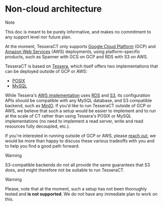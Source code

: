 # Non-cloud architecture

> [!NOTE]
> This doc is meant to be purely informative, and makes no commitment
> to any support level nor future plan.

At the moment, TesseraCT only supports [Google Cloud Platform](https://cloud.google.com)
(GCP) and [Amazon Web Services](https://aws.amazon.com) (AWS) deployments,
using platform-specific products, such as Spanner with GCS on GCP and RDS with
S3 on AWS.

TesseraCT is based on [Tessera](https://github.com/transparency-dev/tessera),
which itself offers two implementations that can be deployed outside of GCP or AWS:

- [POSIX](https://github.com/transparency-dev/tessera/tree/main/storage/posix)
- [MySQL](https://github.com/transparency-dev/tessera/tree/main/storage/mysql)

While Tessera's [AWS implementation](https://github.com/transparency-dev/tessera/tree/main/storage/aws)
uses [RDS](https://aws.amazon.com/rds/) and [S3](https://aws.amazon.com/s3/),
its configuration APIs _should_ be compatible with any MySQL database, and S3
compatible backend, such as [MinIO](https://min.io/). If you'd like to run
TesseraCT outside of GCP or AWS, we believe that such a setup would be easier to
implement and to run at the scale of CT rather than using Tessera's POSIX or
MySQL implementations (no need to implement a read server, write and read
resources fully decoupled, etc.).

If you're interested in running outside of GCP or AWS, please [reach out](../README.md#-contact),
we would be more than happy to discuss these various tradeoffs with you and to
help you find a good path forward.

> [!WARNING]
> S3-compatible backends do not all provide the same guarantees
> that S3 does, and might therefore not be suitable to run TesseraCT.

> [!WARNING]
> Please, note that at the moment, such a setup has not been thoroughly
> tested and **is not supported**. We do not have any immediate plan to work on
> this.
